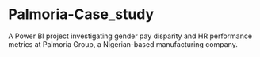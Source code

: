 # Palmoria-Case_study
A Power BI project investigating gender pay disparity and HR performance metrics at Palmoria Group, a Nigerian-based manufacturing company. 
